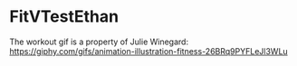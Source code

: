 # FitVTestEthan
The workout gif is a property of Julie Winegard:  
https://giphy.com/gifs/animation-illustration-fitness-26BRq9PYFLeJl3WLu 
